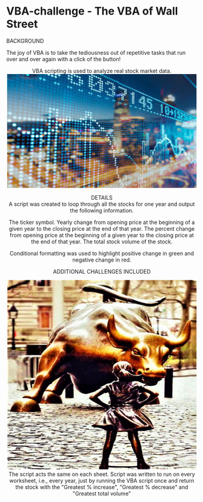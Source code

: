 # VBA-challenge - The VBA of Wall Street

BACKGROUND<br>

The joy of VBA is to take the tediousness out of repetitive tasks that run over and over again with a click of the button!

<div align="center">VBA scripting is used to analyze real stock market data.

<div align="center"><img src="static/images/city_reflection_behind_stock_market_data.jfif" width="500" height="300"/></div>

DETAILS<br>
A script was created to loop through all the stocks for one year and output the following information.

The ticker symbol.
Yearly change from opening price at the beginning of a given year to the closing price at the end of that year.
The percent change from opening price at the beginning of a given year to the closing price at the end of that year.
The total stock volume of the stock.

Conditional formatting was used to highlight positive change in green and negative change in red.


ADDITIONAL CHALLENGES INCLUDED<br>
<div align="center"><img src="static/images/wall_street_statues.jpg" width="500" height="500"/></div>
The script acts the same on each sheet. Script was written to run on every worksheet, i.e., every year, just by running the VBA script once and return the stock with the "Greatest % increase", "Greatest % decrease" and "Greatest total volume" 




